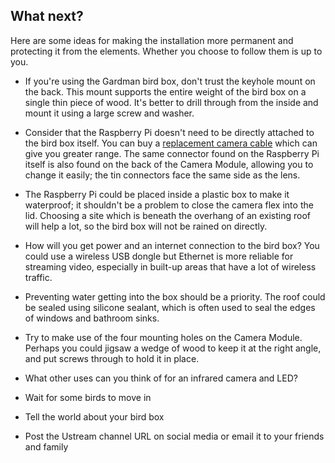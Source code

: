 ## What next?

Here are some ideas for making the installation more permanent and protecting it from the elements. Whether you choose to follow them is up to you.

- If you're using the Gardman bird box, don't trust the keyhole mount on the back. This mount supports the entire weight of the bird box on a single thin piece of wood. It's better to drill through from the inside and mount it using a large screw and washer.

- Consider that the Raspberry Pi doesn't need to be directly attached to the bird box itself. You can buy a [replacement camera cable](http://shop.pimoroni.com/products/raspberry-pi-camera-cable) which can give you greater range. The same connector found on the Raspberry Pi itself is also found on the back of the Camera Module, allowing you to change it easily; the tin connectors face the same side as the lens.

- The Raspberry Pi could be placed inside a plastic box to make it waterproof; it shouldn't be a problem to close the camera flex into the lid. Choosing a site which is beneath the overhang of an existing roof will help a lot, so the bird box will not be rained on directly.

- How will you get power and an internet connection to the bird box? You could use a wireless USB dongle but Ethernet is more reliable for streaming video, especially in built-up areas that have a lot of wireless traffic.

- Preventing water getting into the box should be a priority. The roof could be sealed using silicone sealant, which is often used to seal the edges of windows and bathroom sinks.

- Try to make use of the four mounting holes on the Camera Module. Perhaps you could jigsaw a wedge of wood to keep it at the right angle, and put screws through to hold it in place.

- What other uses can you think of for an infrared camera and LED?



- Wait for some birds to move in
- Tell the world about your bird box
- Post the Ustream channel URL on social media or email it to your friends and family

